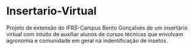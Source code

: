 # Insertario-Virtual
Projeto de extensão do IFRS-Campus Bento Gonçalves de um insertário virtual com intuito de auxiliar alunos de cursos técnicos que envolvam agronomia e comunidade em geral na indentificação de insetos.
